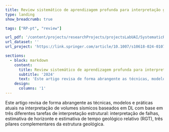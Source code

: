 ```yaml
---
title: Review sistemático de aprendizagem profunda para interpretação geológica estrutural
type: landing
show_breadcrumb: true

tags: ["RP-pt", "review"]

url_pdf: '/content/projects/researchProjects/projectsLabUAI/SystematicReviewOnDeepLearning/L3_Systematic.pdf'
url_dataset: ''
url_project: 'https://link.springer.com/article/10.1007/s10618-024-01079-y'

sections:
  - block: markdown
    content:
      title: Review sistemático de aprendizagem profunda para interpretação geológica estrutural
      subtitle: '2024'
      text: 'Este artigo revisa de forma abrangente as técnicas, modelos e práticas atuais na interpretação de volumes sísmicos baseados em DL com base em três diferentes tarefas de interpretação estrutural: interpretação de falhas, estimativa de horizonte e estimativa de tempo geológico relativo (RGT), três pilares complementares da estrutura geológica.'
    design:
      columns: '1'
---
```


Este artigo revisa de forma abrangente as técnicas, modelos e práticas atuais na interpretação de volumes sísmicos baseados em DL com base em três diferentes tarefas de interpretação estrutural: interpretação de falhas, estimativa de horizonte e estimativa de tempo geológico relativo (RGT), três pilares complementares da estrutura geológica.
